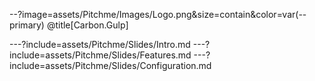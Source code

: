 --?image=assets/Pitchme/Images/Logo.png&size=contain&color=var(--primary)
@title[Carbon.Gulp]

---?include=assets/Pitchme/Slides/Intro.md
---?include=assets/Pitchme/Slides/Features.md
---?include=assets/Pitchme/Slides/Configuration.md
